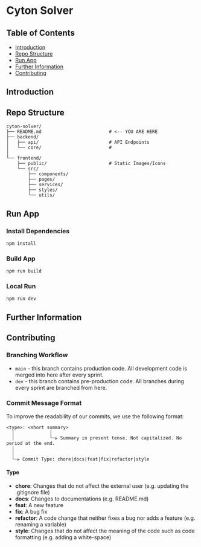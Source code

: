 # Cyton Solver

## Table of Contents
- [Introduction](#introduction)
- [Repo Structure](#repo-structure)
- [Run App](#run-app)
- [Further Information](#further-information)
- [Contributing](#contributing)

## Introduction
<!-- TO DO -->

## Repo Structure
```
cyton-solver/
├── README.md                         # <-- YOU ARE HERE
├── backend/                         
│   ├── api/                          # API Endpoints               
│   └── core/                         # 
│         
└── frontend/                        
    ├── public/                       # Static Images/Icons
    └── src/
        ├── components/
        ├── pages/
        ├── services/
        ├── styles/
        └── utils/
```

## Run App

### Install Dependencies
```
npm install
```

### Build App
```
npm run build
```

### Local Run
```
npm run dev
```

## Further Information

<!-- TO DO -->

## Contributing

### Branching Workflow
- ```main``` - this branch contains production code. All development code is merged into here after every sprint.
- ```dev``` - this branch contains pre-production code. All branches during every sprint are branched from here.

### Commit Message Format
To improve the readability of our commits, we use the following format:
```
<type>: <short summary>
  │             │
  │             └─⫸ Summary in present tense. Not capitalized. No period at the end.
  │       
  │       
  └─⫸ Commit Type: chore|docs|feat|fix|refactor|style
```

#### Type
* **chore**: Changes that do not affect the external user (e.g. updating the .gitignore file)
* **docs**: Changes to documentations (e.g. README.md)
* **feat**: A new feature
* **fix**: A bug fix
* **refactor**: A code change that neither fixes a bug nor adds a feature (e.g. renaming a variable)
* **style**: Changes that do not affect the meaning of the code such as code formatting (e.g. adding a white-space)